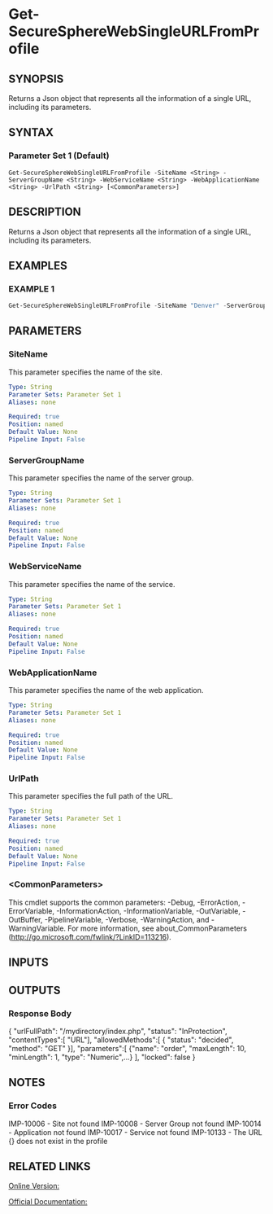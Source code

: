﻿# Get-SecureSphereWebSingleURLFromProfile

## SYNOPSIS
Returns a Json object that represents all the information of a single URL, including its parameters.

## SYNTAX

### Parameter Set 1 (Default)
```
Get-SecureSphereWebSingleURLFromProfile -SiteName <String> -ServerGroupName <String> -WebServiceName <String> -WebApplicationName <String> -UrlPath <String> [<CommonParameters>]
```

## DESCRIPTION
Returns a Json object that represents all the information of a single URL, including its parameters.

## EXAMPLES

### EXAMPLE 1

```powershell
Get-SecureSphereWebSingleURLFromProfile -SiteName "Denver" -ServerGroupName "HR-Prod" -WebServiceName "ODS-WebService" -WebApplicationName "Official-Website" -UrlPath "some_path_url"
```

## PARAMETERS

### SiteName
This parameter specifies the name of the site.

```yaml
Type: String
Parameter Sets: Parameter Set 1
Aliases: none

Required: true
Position: named
Default Value: None
Pipeline Input: False
```

### ServerGroupName
This parameter specifies the name of the server group.

```yaml
Type: String
Parameter Sets: Parameter Set 1
Aliases: none

Required: true
Position: named
Default Value: None
Pipeline Input: False
```

### WebServiceName
This parameter specifies the name of the service.

```yaml
Type: String
Parameter Sets: Parameter Set 1
Aliases: none

Required: true
Position: named
Default Value: None
Pipeline Input: False
```

### WebApplicationName
This parameter specifies the name of the web application.

```yaml
Type: String
Parameter Sets: Parameter Set 1
Aliases: none

Required: true
Position: named
Default Value: None
Pipeline Input: False
```

### UrlPath
This parameter specifies the full path of the URL.

```yaml
Type: String
Parameter Sets: Parameter Set 1
Aliases: none

Required: true
Position: named
Default Value: None
Pipeline Input: False
```

### \<CommonParameters\>
This cmdlet supports the common parameters: -Debug, -ErrorAction, -ErrorVariable, -InformationAction, -InformationVariable, -OutVariable, -OutBuffer, -PipelineVariable, -Verbose, -WarningAction, and -WarningVariable. For more information, see about_CommonParameters (http://go.microsoft.com/fwlink/?LinkID=113216).

## INPUTS

## OUTPUTS

### Response Body
{
"urlFullPath": "/mydirectory/index.php",
"status": "InProtection",
"contentTypes":[
"URL"],
"allowedMethods":[
{
"status": "decided",
"method": "GET"
}],
"parameters":[
{"name": "order", "maxLength": 10, "minLength": 1, "type": "Numeric",…}
],
"locked": false
}

## NOTES

### Error Codes
IMP-10006 - Site not found
IMP-10008 - Server Group not found
IMP-10014 - Application not found
IMP-10017 - Service not found
IMP-10133 - The URL {} does not exist in the profile

## RELATED LINKS

[Online Version:](https://github.com/akshinmustafayev/SecureSpherePS/tree/master/Documentation)

[Official Documentation:](https://docs.imperva.com/bundle/v13.6-api-reference-guide/page/66156.htm)



